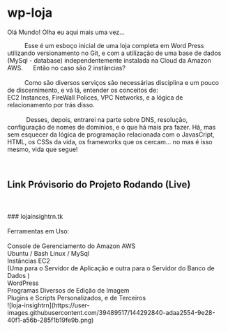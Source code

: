 # wp-loja
Olá Mundo! Olha eu aqui mais uma vez...

</p><span style = font-family: 'Bebas Neue'; font-size:"4em"; color:"blue"; text-align: "right";>&nbsp&nbsp&nbsp&nbsp&nbsp&nbsp&nbsp&nbsp&nbsp&nbspEsse é um esboço inicial de uma loja completa em Word Press utilizando versionamento no Git, e com a utilização de uma base de dados (MySql - database) independentemente instalada na Cloud da Amazon AWS.&nbsp&nbsp&nbsp&nbsp&nbsp Então no caso são 2 instâncias? </br></br>&nbsp&nbsp&nbsp&nbsp&nbsp&nbsp&nbsp&nbsp&nbsp&nbspComo são diversos serviços são necessárias disciplina e um pouco de discernimento, e vá lá, entender os conceitos de: </br>EC2 Instances, FireWall Polices, VPC Networks, e a lógica de relacionamento por trás disso.</br></br>&nbsp&nbsp&nbsp&nbsp&nbsp&nbsp&nbsp&nbsp&nbsp&nbsp Desses, depois, entrarei na parte sobre DNS, resolução, configuração de nomes de domínios, e o que há mais pra fazer. Há, mas sem esquecer da lógica de programação relacionada com o JavasCript, HTML, os CSSs da vida, os frameworks que os cercam... no mas é isso mesmo, vida que segue!</span></p></br>

## Link Próvisorio do Projeto Rodando (Live)</br>
</br>
</br>
### lojainsightrn.tk
</br>
</br>
Ferramentas em Uso: </br>

</br>
Console de Gerenciamento do Amazon AWS </br>
Ubuntu / Bash Linux / MySql </br>
Instâncias EC2 </br>
(Uma para o Servidor de Aplicação e outra para o Servidor do Banco de Dados ) </br>
WordPress </br>
Programas Diversos de Edição de Imagem </br>
Plugins e Scripts Personalizados, e de Terceiros </br>
![loja-insightrn](https://user-images.githubusercontent.com/39489517/144292840-adaa2554-9e28-40f1-a56b-285f1b19fe9b.png)



</br>







